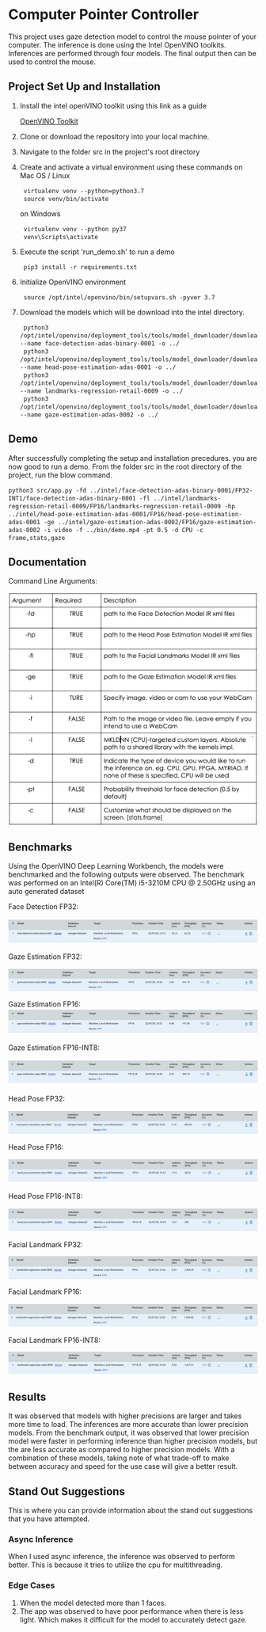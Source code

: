 # Computer Pointer Controller

This project uses gaze detection model to control the mouse pointer of your computer. The inference is done using the Intel OpenVINO toolkits.
Inferences are performed through four models. The final output then can be used to control the mouse.
## Project Set Up and Installation

1. Install the intel openVINO toolkit using this link as a guide

     [OpenVINO Toolkit](https://docs.openvinotoolkit.org/latest/index.html)

2. Clone or download the repository into your local machine.

3. Navigate to the folder src in the project's root directory

4. Create and activate a virtual environment using these commands
   on  Mac OS / Linux
    
        virtualenv venv --python=python3.7
        source venv/bin/activate
    
   on Windows  
  
        virtualenv venv --python py37
        venv\Scripts\activate

5. Execute the script 'run_demo.sh' to run a demo

        pip3 install -r requirements.txt

6. Initialize OpenVINO environment

        source /opt/intel/openvino/bin/setupvars.sh -pyver 3.7

7. Download the models which will be download into the intel directory.
        
        python3 /opt/intel/openvino/deployment_tools/tools/model_downloader/downloader.py --name face-detection-adas-binary-0001 -o ../
        python3 /opt/intel/openvino/deployment_tools/tools/model_downloader/downloader.py --name head-pose-estimation-adas-0001 -o ../
        python3 /opt/intel/openvino/deployment_tools/tools/model_downloader/downloader.py --name landmarks-regression-retail-0009 -o ../
        python3 /opt/intel/openvino/deployment_tools/tools/model_downloader/downloader.py --name gaze-estimation-adas-0002 -o ../
    

## Demo
After successfully completing the setup and installation precedures. you are now good to run a demo. From the folder src in the root directory of the project, run the blow command.
    
    python3 src/app.py -fd ../intel/face-detection-adas-binary-0001/FP32-INT1/face-detection-adas-binary-0001 -fl ../intel/landmarks-regression-retail-0009/FP16/landmarks-regression-retail-0009 -hp ../intel/head-pose-estimation-adas-0001/FP16/head-pose-estimation-adas-0001 -ge ../intel/gaze-estimation-adas-0002/FP16/gaze-estimation-adas-0002 -i video -f ../bin/demo.mp4 -pt 0.5 -d CPU -c frame,stats,gaze

## Documentation

Command Line Arguments:

   <img src="https://github.com/alfawzaan/Computer-Pointer-Controller/blob/master/img/command_args.png" />


## Benchmarks

Using the OpenVINO Deep Learning Workbench, the models were benchmarked and the following outputs were observed.
The benchmark was performed on an Intel(R) Core(TM) i5-3210M CPU @ 2.50GHz using an auto generated dataset

Face Detection FP32:

   <img src="https://github.com/alfawzaan/Computer-Pointer-Controller/blob/master/img/face_detectionFP32.png" />

Gaze Estimation FP32:

   <img src="https://github.com/alfawzaan/Computer-Pointer-Controller/blob/master/img/gaze_estimationFP32.png" />
    
Gaze Estimation FP16:
   <img src="https://github.com/alfawzaan/Computer-Pointer-Controller/blob/master/img/gaze_estimationFP16.png" />

    
Gaze Estimation FP16-INT8:

   <img src="https://github.com/alfawzaan/Computer-Pointer-Controller/blob/master/img/gaze_estimationFP16I8.png" />

Head Pose FP32:

   <img src="https://github.com/alfawzaan/Computer-Pointer-Controller/blob/master/img/head_poseFP32.png" />

Head Pose FP16:

   <img src="https://github.com/alfawzaan/Computer-Pointer-Controller/blob/master/img/head_poseFP16.png" />

Head Pose FP16-INT8:

   <img src="https://github.com/alfawzaan/Computer-Pointer-Controller/blob/master/img/head_poseFP16I8.png" />
    
Facial Landmark FP32:

   <img src="https://github.com/alfawzaan/Computer-Pointer-Controller/blob/master/img/facial_landmarkFP32.png" />
    
Facial Landmark FP16:

   <img src="https://github.com/alfawzaan/Computer-Pointer-Controller/blob/master/img/facial_landmarkFP16.png" />

Facial Landmark FP16-INT8:

   <img src="https://github.com/alfawzaan/Computer-Pointer-Controller/blob/master/img/facial_landmarkFP16I8.png" />
    
## Results

It was observed that models with higher precisions are larger and takes more time to load. The inferences are more accurate than lower precision models. From the benchmark output, it was observed that lower precision model were faster in performing inference than higher precision models, but the are less accurate as compared to higher precision models. 
With a combination of these models, taking note of what trade-off to make between accuracy and speed for the use case will give a better result.


## Stand Out Suggestions

This is where you can provide information about the stand out suggestions that you have attempted.

### Async Inference
When I used async inference, the inference was observed to perform better. This is because it tries to utilize the cpu for multithreading.

### Edge Cases

1. When the model detected more than 1 faces.
2. The app was observed to have poor performance when there is less light. Which makes it difficult for the model to accurately detect gaze.
